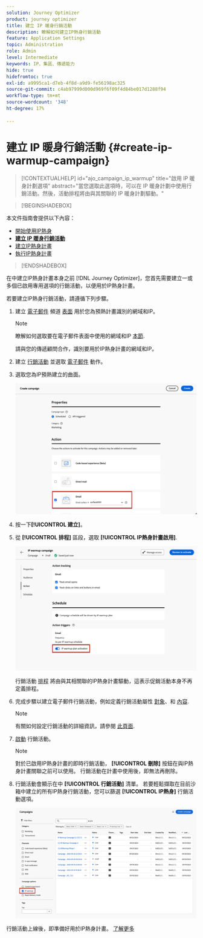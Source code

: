 ```yaml
---
solution: Journey Optimizer
product: journey optimizer
title: 建立 IP 暖身行銷活動
description: 瞭解如何建立IP熱身行銷活動
feature: Application Settings
topic: Administration
role: Admin
level: Intermediate
keywords: IP、集區、傳遞能力
hide: true
hidefromtoc: true
exl-id: a9995ca1-d7eb-4f8d-a9d9-fe56198ac325
source-git-commit: c4ab97999d000d969f6f09f4d84be017d1288f94
workflow-type: tm+mt
source-wordcount: '348'
ht-degree: 17%

---
```


# 建立 IP 暖身行銷活動 {#create-ip-warmup-campaign}

>[!CONTEXTUALHELP]
>id="ajo_campaign_ip_warmup"
>title="啟用 IP 暖身計劃選項"
>abstract="當您選取此選項時，可以在 IP 暖身計劃中使用行銷活動。然後，活動排程將由與其關聯的 IP 暖身計劃驅動。"

>[!BEGINSHADEBOX]

本文件指南會提供以下內容：

* [開始使用IP熱身](ip-warmup-gs.md)
* **[建立 IP 暖身行銷活動](ip-warmup-campaign.md)**
* [建立IP熱身計畫](ip-warmup-plan.md)
* [執行IP熱身計畫](ip-warmup-execution.md)

>[!ENDSHADEBOX]

在中建立IP熱身計畫本身之前 [!DNL Journey Optimizer]，您首先需要建立一或多個已啟用專用選項的行銷活動，以便用於IP熱身計畫。

若要建立IP熱身行銷活動，請遵循下列步驟。

1. 建立 [電子郵件](../email/email-settings.md) 頻道 [表面](channel-surfaces.md) 用於您為預熱計畫識別的網域和IP。

   >[!NOTE]
   >
   >瞭解如何選取要在電子郵件表面中使用的網域和IP [本節](../email/email-settings.md#subdomains-and-ip-pools).
   >
   >請與您的傳遞顧問合作，識別要用於IP熱身計畫的網域和IP。<!--TBC-->

1. 建立 [行銷活動](../campaigns/create-campaign.md) 並選取 [電子郵件](../email/create-email.md#create-email-journey-campaign) 動作。

1. 選取您為IP預熱建立的曲面。

   ![](assets/ip-warmup-campaign-surface.png)

   <!--You must use the same surface as the one that will be used for the asociated IP warmup plan. [Learn how to create an IP warmup plan](#create-ip-warmup-plan)-->

1. 按一下&#x200B;**[!UICONTROL 建立]**。

1. 從 **[!UICONTROL 排程]** 區段，選取 **[!UICONTROL IP熱身計畫啟用]**.

   ![](assets/ip-warmup-campaign-plan-activation.png)

   行銷活動 [排程](../campaigns/create-campaign.md#schedule) 將由與其相關聯的IP熱身計畫驅動，這表示促銷活動本身不再定義排程。

1. 完成步驟以建立電子郵件行銷活動，例如定義行銷活動屬性 [對象](../audience/about-audiences.md)<!--best practices for IP warmup in terms of audience?-->、和 [內容](../email/get-started-email-design.md#key-steps).

   >[!NOTE]
   >
   >有關如何設定行銷活動的詳細資訊，請參閱 [此頁面](../campaigns/get-started-with-campaigns.md).

1. [啟動](../campaigns/review-activate-campaign.md) 行銷活動。

   >[!NOTE]
   >
   >對於已啟用IP熱身計畫的即時行銷活動， **[!UICONTROL 刪除]** 按鈕在與IP熱身計畫關聯之前可以使用。 行銷活動在計畫中使用後，即無法再刪除。

1. 行銷活動會顯示在中 **[!UICONTROL 行銷活動]** 清單。 若要輕鬆擷取在目前沙箱中建立的所有IP熱身行銷活動，您可以篩選 **[!UICONTROL IP熱身]** 行銷活動選項。

   ![](assets/ip-warmup-campaign-filter.png)

行銷活動上線後，即準備好用於IP熱身計畫。 [了解更多](ip-warmup-plan.md)

<!--Any recommendations when defining an audience? i.e do you have to include all your database or a limited number or according to your Excel file?-->
